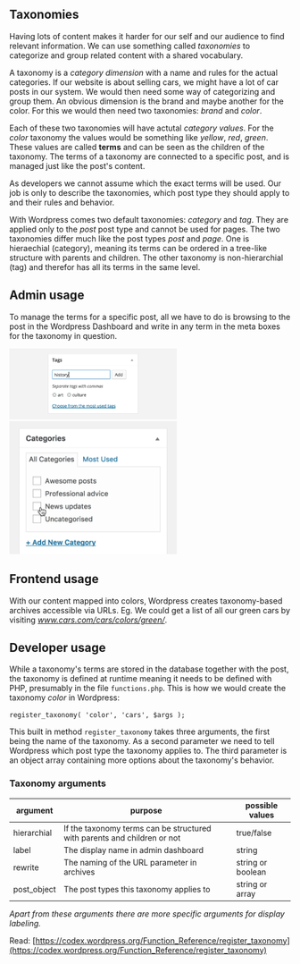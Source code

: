 ## Taxonomies

Having lots of content makes it harder for our self and our audience to find relevant information. We can use something called *taxonomies* to categorize and group related content with a shared vocabulary.

A taxonomy is a *category dimension* with a name and rules for the actual categories. If our website is about selling cars, we might have a lot of car posts in our system. We would then need some way of categorizing and group them. An obvious dimension is the brand and maybe another for the color. For this we would then need two taxonomies: *brand* and *color*.

Each of these two taxonomies will have actutal *category values*. For the *color* taxonomy the values would be something like *yellow*, *red*, *green*. These values are called **terms** and can be seen as the children of the taxonomy. The terms of a taxonomy are connected to a specific post, and is managed just like the post's content. 

As developers we cannot assume which the exact terms will be used. Our job is only to describe the taxonomies, which post type they should apply to and their rules and behavior.

With Wordpress comes two default taxonomies: *category* and *tag*. They are applied only to the *post* post type and cannot be used for pages. The two taxonomies differ much like the post types *post* and *page*. One is hieraechial (category), meaning its terms can be ordered in a tree-like structure with parents and children. The other taxonomy is non-hierarchial (tag) and therefor has all its terms in the same level.

## Admin usage
To manage the terms for a specific post, all we have to do is browsing to the post in the Wordpress Dashboard and write in any term in the meta boxes for the taxonomy in question.


<img src="images/tags.gif" width="300">

<img src="images/categories.gif" width="300">

## Frontend usage
With our content mapped into colors, Wordpress creates taxonomy-based archives accessible via URLs. Eg. We could get a list of all our green cars by visiting *www.cars.com/cars/colors/green/*.

## Developer usage
While a taxonomy's terms are stored in the database together with the post, the taxonomy is defined at runtime meaning it needs to be defined with PHP, presumably in the file `functions.php`. This is how we would create the taxonomy *color* in Wordpress:

	register_taxonomy( 'color', 'cars', $args );

This built in method `register_taxonomy` takes three arguments, the first being the name of the taxonomy. As a second parameter we need to tell Wordpress which post type the taxonomy applies to. The third parameter is an object array containing more options about the taxonomy's behavior.

### Taxonomy arguments
| argument  |  purpose | possible values
|---|---|---|
| hierarchial  |  If the taxonomy terms can be structured with parents and children or not | true/false
| label  | The display name in admin dashboard | string |
| rewrite  | The naming of the URL parameter in archives  | string or boolean |
| post_object  | The post types this taxonomy applies to  | string or array |

*Apart from these arguments there are more specific arguments for display labeling.*

Read: [https://codex.wordpress.org/Function_Reference/register_taxonomy](https://codex.wordpress.org/Function_Reference/register_taxonomy)
